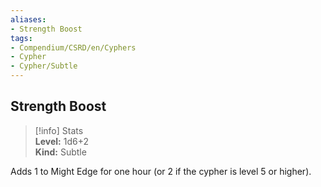 ```yaml
---
aliases:
- Strength Boost
tags:
- Compendium/CSRD/en/Cyphers
- Cypher
- Cypher/Subtle
---
```


  
## Strength Boost  
>[!info] Stats  
> **Level:** 1d6+2  
> **Kind:** Subtle
  
Adds 1 to Might Edge for one hour (or 2 if the cypher is level 5 or higher).